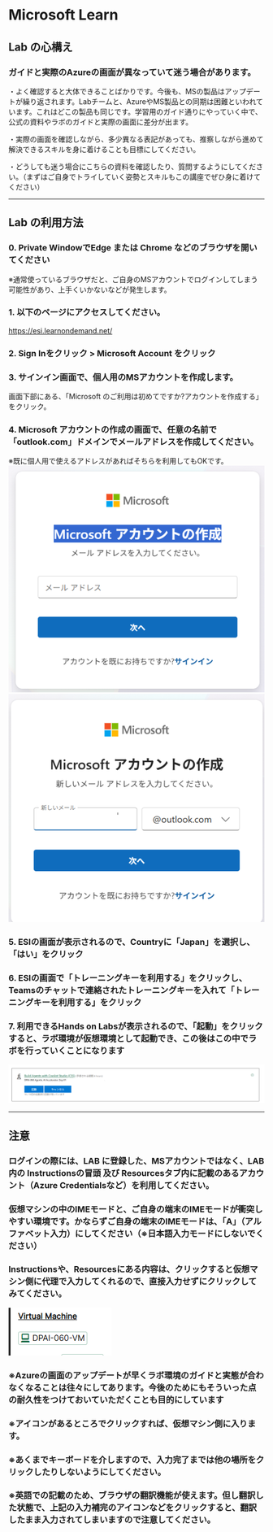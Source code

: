 # Microsoft Learn 

## Lab の心構え

### ガイドと実際のAzureの画面が異なっていて迷う場合があります。
・よく確認すると大体できることばかりです。今後も、MSの製品はアップデートが繰り返されます。Labチームと、AzureやMS製品との同期は困難といわれています。これはどこの製品も同じです。学習用のガイド通りにやっていく中で、公式の資料やラボのガイドと実際の画面に差分が出ます。

・実際の画面を確認しながら、多少異なる表記があっても、推察しながら進めて解決できるスキルを身に着けることも目標にしてください。

・どうしても迷う場合にこちらの資料を確認したり、質問するようにしてください。（まずはご自身でトライしていく姿勢とスキルもこの講座でぜひ身に着けてください）

----
## Lab の利用方法
### 0. Private WindowでEdge または Chrome などのブラウザを開いてください
※通常使っているブラウザだと、ご自身のMSアカウントでログインしてしまう可能性があり、上手くいかないなどが発生します。

### 1. 以下のページにアクセスしてください。
https://esi.learnondemand.net/

### 2. Sign Inをクリック > Microsoft Account をクリック

### 3. サインイン画面で、個人用のMSアカウントを作成します。
画面下部にある、「Microsoft のご利用は初めてですか?アカウントを作成する」をクリック。

### 4. Microsoft アカウントの作成の画面で、任意の名前で「outlook.com」ドメインでメールアドレスを作成してください。
※既に個人用で使えるアドレスがあればそちらを利用してもOKです。
![](assets/2025-10-05-14-39-45.png)
![](assets/2025-10-05-14-40-03.png)

### 5. ESIの画面が表示されるので、Countryに「Japan」を選択し、「はい」をクリック

### 6. ESIの画面で「トレーニングキーを利用する」をクリックし、Teamsのチャットで連絡されたトレーニングキーを入れて「トレーニングキーを利用する」をクリック

### 7. 利用できるHands on Labsが表示されるので、「起動」をクリックすると、ラボ環境が仮想環境として起動でき、この後はこの中でラボを行っていくことになります
![](assets/2025-10-05-14-46-54.png)

----

## 注意
### ログインの際には、LAB に登録した、MSアカウントではなく、LAB 内の Instructionsの冒頭 及び Resourcesタブ内に記載のあるアカウント（Azure Credentialsなど）を利用してください。

### 仮想マシンの中のIMEモードと、ご自身の端末のIMEモードが衝突しやすい環境です。かならずご自身の端末のIMEモードは、「A」（アルファベット入力）にしてください（※日本語入力モードにしないでください）

### Instructionsや、Resourcesにある内容は、クリックすると仮想マシン側に代理で入力してくれるので、直接入力せずにクリックしてみてください。

![](assets/2025-10-05-12-46-29.png)


###  ※Azureの画面のアップデートが早くラボ環境のガイドと実態が合わなくなることは往々にしてあります。今後のためにもそういった点の耐久性をつけておいていただくことも目的にしています

###  ※アイコンがあるところでクリックすれば、仮想マシン側に入ります。

###  ※あくまでキーボードを介しますので、入力完了までは他の場所をクリックしたりしないようにしてください。

### ※英語での記載のため、ブラウザの翻訳機能が使えます。但し翻訳した状態で、上記の入力補完のアイコンなどをクリックすると、翻訳したまま入力されてしまいますので注意してください。
